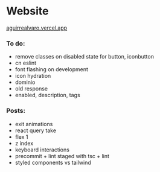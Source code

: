# Website

[aguirrealvaro.vercel.app](https://aguirrealvaro.vercel.app/)

### To do:

- remove classes on disabled state for button, iconbutton
- cn eslint
- font flashing on development
- icon hydration
- dominio
- old response
- enabled, description, tags

### Posts:

- exit animations
- react query take
- flex 1
- z index
- keyboard interactions
- precommit + lint staged with tsc + lint
- styled components vs tailwind
